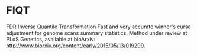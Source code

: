 # FIQT
FDR Inverse Quantile Transformation
Fast and very accurate winner's curse adjustment for genome scans summary statistics.
Method under review at PLoS Genetics, available at bioArxiv: http://www.biorxiv.org/content/early/2015/05/13/019299.
